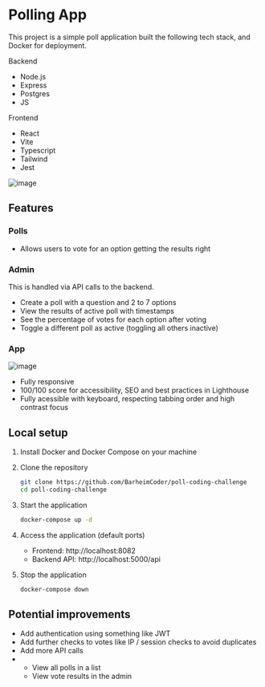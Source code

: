 # Polling App

This project is a simple poll application built the following tech stack, and Docker for deployment.

Backend
- Node.js
- Express
- Postgres
- JS

Frontend
- React
- Vite
- Typescript
- Tailwind
- Jest

![image](https://github.com/user-attachments/assets/7924894e-a5a1-4b51-9b2f-8d3c65c7b0ce)

## Features

### Polls

- Allows users to vote for an option getting the results right

### Admin

This is handled via API calls to the backend.

- Create a poll with a question and 2 to 7 options
- View the results of active poll with timestamps
- See the percentage of votes for each option after voting
- Toggle a different poll as active (toggling all others inactive)

### App
![image](https://github.com/user-attachments/assets/f1ae58ca-52a3-4627-82a8-f43e176505f1)


- Fully responsive
- 100/100 score for accessibility, SEO and best practices in Lighthouse
- Fully acessible with keyboard, respecting tabbing order and high contrast focus

## Local setup

1. Install Docker and Docker Compose on your machine

2. Clone the repository
   ```bash
   git clone https://github.com/BarheimCoder/poll-coding-challenge
   cd poll-coding-challenge
   ```

3. Start the application
   ```bash
   docker-compose up -d
   ```

4. Access the application (default ports)
   - Frontend: http://localhost:8082
   - Backend API: http://localhost:5000/api

5. Stop the application
   ```bash
   docker-compose down
   ```

## Potential improvements

- Add authentication using something like JWT
- Add further checks to votes like IP / session checks to avoid duplicates
- Add more API calls
- - View all polls in a list
  - View vote results in the admin
